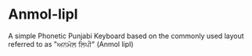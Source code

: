 # Anmol-lipI
A simple Phonetic Punjabi Keyboard based on the commonly used layout referred to as "ਅਨਮੋਲ ਲਿਪੀ" (Anmol lipI)
